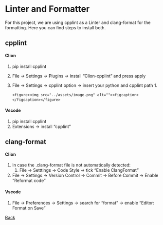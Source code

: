 # Linter and Formatter

For this project, we are using cpplint as a Linter and clang-format for the formatting. Here you can find steps to install both.

## cpplint <a href="#cpplint" id="cpplint"></a>

#### Clion <a href="#clion" id="clion"></a>

1. pip install cpplint
2. File → Settings → Plugins → install “Clion-cpplint” and press apply
3. File → Settings → cpplint option → insert your python and cpplint path
   1.

       <figure><img src="../assets/image.png" alt=""><figcaption></figcaption></figure>

#### Vscode <a href="#vscode" id="vscode"></a>

1. pip install cpplint
2. Extensions → install “cpplint”

## clang-format <a href="#clang-format" id="clang-format"></a>

#### Clion <a href="#clion.1" id="clion.1"></a>

1. In case the .clang-format file is not automatically detected:
   1. File → Setttings → Code Style → tick “Enable ClangFormat”
2. File → Settings → Version Control → Commit → Before Commit → Enable “Reformat code”

#### Vscode <a href="#vscode.1" id="vscode.1"></a>

1. File → Preferences → Settings → search for “format” → enable “Editor: Format on Save”



[Back](../../README.md)
